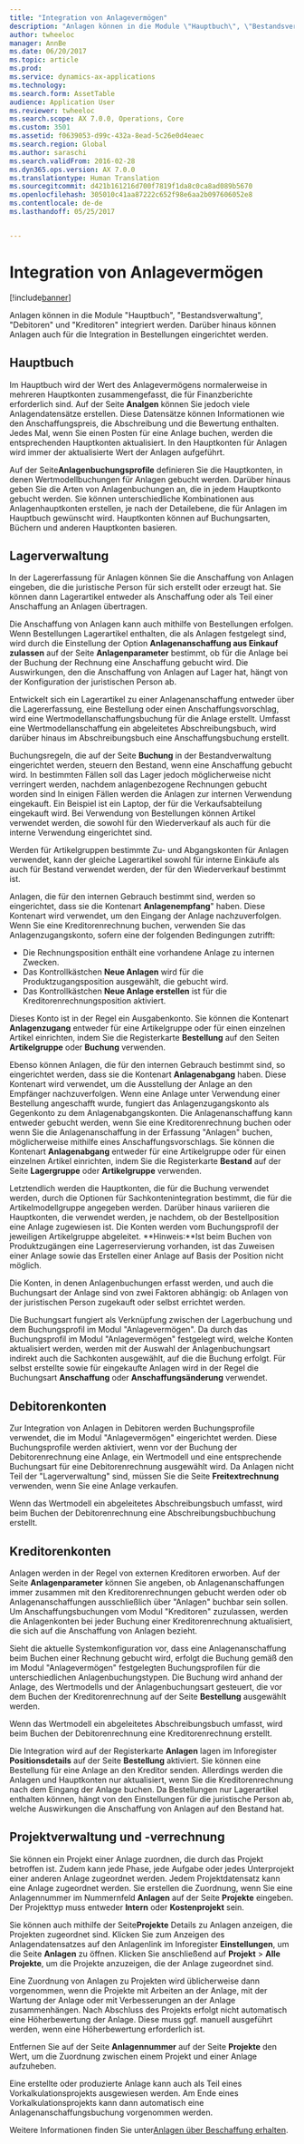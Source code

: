 ```yaml
---
title: "Integration von Anlagevermögen"
description: "Anlagen können in die Module \"Hauptbuch\", \"Bestandsverwaltung\", \"Debitoren\" und \"Kreditoren\" integriert werden. Darüber hinaus können Anlagen auch für die Integration in Bestellungen eingerichtet werden."
author: twheeloc
manager: AnnBe
ms.date: 06/20/2017
ms.topic: article
ms.prod: 
ms.service: dynamics-ax-applications
ms.technology: 
ms.search.form: AssetTable
audience: Application User
ms.reviewer: twheeloc
ms.search.scope: AX 7.0.0, Operations, Core
ms.custom: 3501
ms.assetid: f0639053-d99c-432a-8ead-5c26e0d4eaec
ms.search.region: Global
ms.author: saraschi
ms.search.validFrom: 2016-02-28
ms.dyn365.ops.version: AX 7.0.0
ms.translationtype: Human Translation
ms.sourcegitcommit: d421b161216d700f7819f1da8c0ca8ad089b5670
ms.openlocfilehash: 305010c41aa87222c652f98e6aa2b097606052e8
ms.contentlocale: de-de
ms.lasthandoff: 05/25/2017


---
```


# <a name="fixed-assets-integration"></a>Integration von Anlagevermögen

[!include[banner](../includes/banner.md)]


Anlagen können in die Module "Hauptbuch", "Bestandsverwaltung", "Debitoren" und "Kreditoren" integriert werden. Darüber hinaus können Anlagen auch für die Integration in Bestellungen eingerichtet werden.

<a name="general-ledger"></a>Hauptbuch
--------------

Im Hauptbuch wird der Wert des Anlagevermögens normalerweise in mehreren Hauptkonten zusammengefasst, die für Finanzberichte erforderlich sind. Auf der Seite **Analgen** können Sie jedoch viele Anlagendatensätze erstellen. Diese Datensätze können Informationen wie den Anschaffungspreis, die Abschreibung und die Bewertung enthalten. Jedes Mal, wenn Sie einen Posten für eine Anlage buchen, werden die entsprechenden Hauptkonten aktualisiert. In den Hauptkonten für Anlagen wird immer der aktualisierte Wert der Anlagen aufgeführt.

Auf der Seite**Anlagenbuchungsprofile** definieren Sie die Hauptkonten, in denen Wertmodellbuchungen für Anlagen gebucht werden. Darüber hinaus geben Sie die Arten von Anlagenbuchungen an, die in jedem Hauptkonto gebucht werden. Sie können unterschiedliche Kombinationen aus Anlagenhauptkonten erstellen, je nach der Detailebene, die für Anlagen im Hauptbuch gewünscht wird. Hauptkonten können auf Buchungsarten, Büchern und anderen Hauptkonten basieren.

## <a name="inventory-management"></a>Lagerverwaltung
In der Lagererfassung für Anlagen können Sie die Anschaffung von Anlagen eingeben, die die juristische Person für sich erstellt oder erzeugt hat. Sie können dann Lagerartikel entweder als Anschaffung oder als Teil einer Anschaffung an Anlagen übertragen. 

Die Anschaffung von Anlagen kann auch mithilfe von Bestellungen erfolgen. Wenn Bestellungen Lagerartikel enthalten, die als Anlagen festgelegt sind, wird durch die Einstellung der Option **Anlagenanschaffung aus Einkauf zulassen** auf der Seite **Anlagenparameter** bestimmt, ob für die Anlage bei der Buchung der Rechnung eine Anschaffung gebucht wird. Die Auswirkungen, den die Anschaffung von Anlagen auf Lager hat, hängt von der Konfiguration der juristischen Person ab. 

Entwickelt sich ein Lagerartikel zu einer Anlagenanschaffung entweder über die Lagererfassung, eine Bestellung oder einen Anschaffungsvorschlag, wird eine Wertmodellanschaffungsbuchung für die Anlage erstellt. Umfasst eine Wertmodellanschaffung ein abgeleitetes Abschreibungsbuch, wird darüber hinaus im Abschreibungsbuch eine Anschaffungsbuchung erstellt. 

Buchungsregeln, die auf der Seite **Buchung** in der Bestandverwaltung eingerichtet werden, steuern den Bestand, wenn eine Anschaffung gebucht wird. In bestimmten Fällen soll das Lager jedoch möglicherweise nicht verringert werden, nachdem anlagenbezogene Rechnungen gebucht worden sind In einigen Fällen werden die Anlagen zur internen Verwendung eingekauft. Ein Beispiel ist ein Laptop, der für die Verkaufsabteilung eingekauft wird. Bei Verwendung von Bestellungen können Artikel verwendet werden, die sowohl für den Wiederverkauf als auch für die interne Verwendung eingerichtet sind. 

Werden für Artikelgruppen bestimmte Zu- und Abgangskonten für Anlagen verwendet, kann der gleiche Lagerartikel sowohl für interne Einkäufe als auch für Bestand verwendet werden, der für den Wiederverkauf bestimmt ist. 

Anlagen, die für den internen Gebrauch bestimmt sind, werden so eingerichtet, dass sie die Kontenart **Anlagenempfang**" haben. Diese Kontenart wird verwendet, um den Eingang der Anlage nachzuverfolgen. Wenn Sie eine Kreditorenrechnung buchen, verwenden Sie das Anlagenzugangskonto, sofern eine der folgenden Bedingungen zutrifft:

-   Die Rechnungsposition enthält eine vorhandene Anlage zu internen Zwecken.
-   Das Kontrollkästchen **Neue Anlagen** wird für die Produktzugangsposition ausgewählt, die gebucht wird.
-   Das Kontrollkästchen **Neue Anlage erstellen** ist für die Kreditorenrechnungsposition aktiviert.

Dieses Konto ist in der Regel ein Ausgabenkonto. Sie können die Kontenart **Anlagenzugang** entweder für eine Artikelgruppe oder für einen einzelnen Artikel einrichten, indem Sie die Registerkarte **Bestellung** auf den Seiten **Artikelgruppe** oder **Buchung** verwenden.

Ebenso können Anlagen, die für den internen Gebrauch bestimmt sind, so eingerichtet werden, dass sie die Kontenart **Anlagenabgang** haben. Diese Kontenart wird verwendet, um die Ausstellung der Anlage an den Empfänger nachzuverfolgen. Wenn eine Anlage unter Verwendung einer Bestellung angeschafft wurde, fungiert das Anlagenzugangskonto als Gegenkonto zu dem Anlagenabgangskonten. Die Anlagenanschaffung kann entweder gebucht werden, wenn Sie eine Kreditorenrechnung buchen oder wenn Sie die Anlagenanschaffung in der Erfassung "Anlagen" buchen, möglicherweise mithilfe eines Anschaffungsvorschlags. Sie können die Kontenart **Anlagenabgang** entweder für eine Artikelgruppe oder für einen einzelnen Artikel einrichten, indem Sie die Registerkarte **Bestand** auf der Seite **Lagergruppe** oder **Artikelgruppe** verwenden. 

Letztendlich werden die Hauptkonten, die für die Buchung verwendet werden, durch die Optionen für Sachkontenintegration bestimmt, die für die Artikelmodellgruppe angegeben werden. Darüber hinaus variieren die Hauptkonten, die verwendet werden, je nachdem, ob der Bestellposition eine Anlage zugewiesen ist. Die Konten werden vom Buchungsprofil der jeweiligen Artikelgruppe abgeleitet. 
**Hinweis:**Ist beim Buchen von Produktzugängen eine Lagerreservierung vorhanden, ist das Zuweisen einer Anlage sowie das Erstellen einer Anlage auf Basis der Position nicht möglich. 

Die Konten, in denen Anlagenbuchungen erfasst werden, und auch die Buchungsart der Anlage sind von zwei Faktoren abhängig: ob Anlagen von der juristischen Person zugekauft oder selbst errichtet werden. 

Die Buchungsart fungiert als Verknüpfung zwischen der Lagerbuchung und dem Buchungsprofil im Modul "Anlagevermögen". Da durch das Buchungsprofil im Modul "Anlagevermögen" festgelegt wird, welche Konten aktualisiert werden, werden mit der Auswahl der Anlagenbuchungsart indirekt auch die Sachkonten ausgewählt, auf die die Buchung erfolgt. Für selbst erstellte sowie für eingekaufte Anlagen wird in der Regel die Buchungsart **Anschaffung** oder **Anschaffungsänderung** verwendet.

## <a name="accounts-receivable"></a>Debitorenkonten
Zur Integration von Anlagen in Debitoren werden Buchungsprofile verwendet, die im Modul "Anlagevermögen" eingerichtet werden. Diese Buchungsprofile werden aktiviert, wenn vor der Buchung der Debitorenrechnung eine Anlage, ein Wertmodell und eine entsprechende Buchungsart für eine Debitorenrechnung ausgewählt wird. Da Anlagen nicht Teil der "Lagerverwaltung" sind, müssen Sie die Seite **Freitextrechnung** verwenden, wenn Sie eine Anlage verkaufen. 

Wenn das Wertmodell ein abgeleitetes Abschreibungsbuch umfasst, wird beim Buchen der Debitorenrechnung eine Abschreibungsbuchbuchung erstellt.

## <a name="accounts-payable"></a>Kreditorenkonten
Anlagen werden in der Regel von externen Kreditoren erworben. Auf der Seite **Anlagenparameter** können Sie angeben, ob Anlagenanschaffungen immer zusammen mit den Kreditorenrechnungen gebucht werden oder ob Anlagenanschaffungen ausschließlich über "Anlagen" buchbar sein sollen. Um Anschaffungsbuchungen vom Modul "Kreditoren" zuzulassen, werden die Anlagenkonten bei jeder Buchung einer Kreditorenrechnung aktualisiert, die sich auf die Anschaffung von Anlagen bezieht. 

Sieht die aktuelle Systemkonfiguration vor, dass eine Anlagenanschaffung beim Buchen einer Rechnung gebucht wird, erfolgt die Buchung gemäß den im Modul "Anlagevermögen" festgelegten Buchungsprofilen für die unterschiedlichen Anlagenbuchungstypen. Die Buchung wird anhand der Anlage, des Wertmodells und der Anlagenbuchungsart gesteuert, die vor dem Buchen der Kreditorenrechnung auf der Seite **Bestellung** ausgewählt werden. 

Wenn das Wertmodell ein abgeleitetes Abschreibungsbuch umfasst, wird beim Buchen der Debitorenrechnung eine Kreditorenrechnung erstellt.

Die Integration wird auf der Registerkarte **Anlagen** lagen im Inforegister **Positionsdetails** auf der Seite **Bestellung** aktiviert. Sie können eine Bestellung für eine Anlage an den Kreditor senden. Allerdings werden die Anlagen und Hauptkonten nur aktualisiert, wenn Sie die Kreditorenrechnung nach dem Eingang der Anlage buchen. Da Bestellungen nur Lagerartikel enthalten können, hängt von den Einstellungen für die juristische Person ab, welche Auswirkungen die Anschaffung von Anlagen auf den Bestand hat.

## <a name="project-management-and-accounting"></a>Projektverwaltung und -verrechnung
Sie können ein Projekt einer Anlage zuordnen, die durch das Projekt betroffen ist. Zudem kann jede Phase, jede Aufgabe oder jedes Unterprojekt einer anderen Anlage zugeordnet werden. Jedem Projektdatensatz kann eine Anlage zugeordnet werden. Sie erstellen die Zuordnung, wenn Sie eine Anlagennummer im Nummernfeld **Anlagen** auf der Seite **Projekte** eingeben. Der Projekttyp muss entweder **Intern** oder **Kostenprojekt** sein. 

Sie können auch mithilfe der Seite**Projekte** Details zu Anlagen anzeigen, die Projekten zugeordnet sind. Klicken Sie zum Anzeigen des Anlagendatensatzes auf den Anlagenlink im Inforegister **Einstellungen**, um die Seite **Anlagen** zu öffnen. Klicken Sie anschließend auf **Projekt** &gt; **Alle Projekte**, um die Projekte anzuzeigen, die der Anlage zugeordnet sind. 

Eine Zuordnung von Anlagen zu Projekten wird üblicherweise dann vorgenommen, wenn die Projekte mit Arbeiten an der Anlage, mit der Wartung der Anlage oder mit Verbesserungen an der Anlage zusammenhängen. Nach Abschluss des Projekts erfolgt nicht automatisch eine Höherbewertung der Anlage. Diese muss ggf. manuell ausgeführt werden, wenn eine Höherbewertung erforderlich ist. 

Entfernen Sie auf der Seite **Anlagennummer** auf der Seite **Projekte** den Wert, um die Zuordnung zwischen einem Projekt und einer Anlage aufzuheben. 

Eine erstellte oder produzierte Anlage kann auch als Teil eines Vorkalkulationsprojekts ausgewiesen werden. Am Ende eines Vorkalkulationsprojekts kann dann automatisch eine Anlagenanschaffungsbuchung vorgenommen werden.

Weitere Informationen finden Sie unter[Anlagen über Beschaffung erhalten](acquire-assets-procurement.md).




